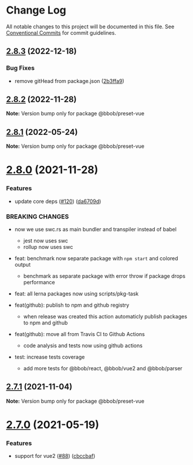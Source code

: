 # Change Log

All notable changes to this project will be documented in this file.
See [Conventional Commits](https://conventionalcommits.org) for commit guidelines.

## [2.8.3](https://github.com/JiLiZART/bbob/compare/v2.8.2...v2.8.3) (2022-12-18)


### Bug Fixes

* remove gitHead from package.json ([2b3ffa9](https://github.com/JiLiZART/bbob/commit/2b3ffa93233decdb3f2c93e91bd93582525f9210))





## [2.8.2](https://github.com/JiLiZART/bbob/compare/v2.8.1...v2.8.2) (2022-11-28)

**Note:** Version bump only for package @bbob/preset-vue





## [2.8.1](https://github.com/JiLiZART/bbob/compare/v2.8.0...v2.8.1) (2022-05-24)

**Note:** Version bump only for package @bbob/preset-vue





# [2.8.0](https://github.com/JiLiZART/bbob/compare/v2.7.0...v2.8.0) (2021-11-28)


### Features

* update core deps ([#120](https://github.com/JiLiZART/bbob/issues/120)) ([da6709d](https://github.com/JiLiZART/bbob/commit/da6709d43799304e62d51cd03921e261308db80f))


### BREAKING CHANGES

* now we use swc.rs as main bundler and transpiler instead of babel
  - jest now uses swc
  - rollup now uses swc

* feat: benchmark now separate package with `npm start` and colored output
  - benchmark as separate package with error throw if package drops performance

* feat: all lerna packages now using scripts/pkg-task

* feat(github): publish to npm and github registry
  - when release was created this action automaticly publish packages to npm and github

* feat(github): move all from Travis CI to Github Actions
  - code analysis and tests now using github actions

* test: increase tests coverage
  - add more tests for @bbob/react, @bbob/vue2 and @bbob/parser





## [2.7.1](https://github.com/JiLiZART/bbob/compare/v2.7.0...v2.7.1) (2021-11-04)

**Note:** Version bump only for package @bbob/preset-vue





# [2.7.0](https://github.com/JiLiZART/bbob/compare/v2.5.8...v2.7.0) (2021-05-19)


### Features

* support for vue2  ([#88](https://github.com/JiLiZART/bbob/issues/88)) ([cbccbaf](https://github.com/JiLiZART/bbob/commit/cbccbaf896e675ce70273234577544b7861859f6))
